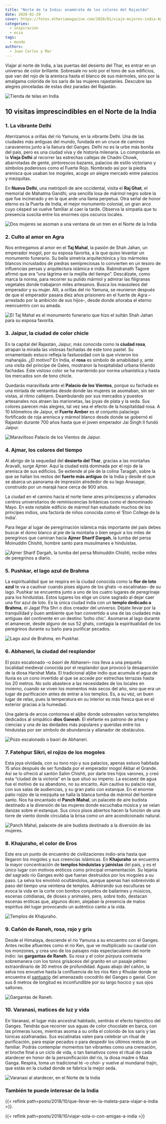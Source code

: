 ```yaml
---
title: "Norte de la India: enamórate de los colores del Rajastán"
date: 2020-01-29
cover: https://fotos.etheriamagazine.com/2020/01/viaje-mujeres-india-Agra-2.jpg
categories: 
  - inspiración
  - ocio
tags: 
  - mundo
authors: 
  - Juan Carlos y Mar
---
```


Viajar al norte de India, a las puertas del desierto del Thar, es entrar en un universo de color brillante. Sobresale no solo por el tono de sus edificios, que van del rojo de la arenisca hasta el blanco de sus mármoles, sino por la amalgama colorida de los saris de las mujeres rajastaníes. Descubre las alegres pinceladas de estas diez paradas del Rajastán.

![Tienda de telas en India](https://fotos.etheriamagazine.com/2020/01/viaje-mujeres-india-varanasi-2.jpg "No te prives del capricho de llevarte un recuerdo de India.")

## 10 visitas imprescindibles en el Norte de la India

### 1\. La vibrante Delhi

Aterrizamos a orillas del río Yamuna, en la vibrante Delhi. Una de las ciudades más 
antiguas del mundo, fundada en un cruce de caminos caravaneros junto a la llanura del 
Ganges. Delhi no es la urbe más bonita del país, pero es una ciudad viva y de historia 
milenaria. Lo comprobarás en la **Vieja Delhi** al recorrer las estrechas callejas de 
Chadni Chowk, abarrotadas de gente, pintorescos bazares, palacios de estilo victoriano y 
símbolos poderosos como el Fuerte Rojo. Nombrado así por la piedra arenisca que usaban 
los mogoles, acoge un alegre mercado entre palacios y mezquitas. 

En **Nueva Delhi**, una metrópoli de aire occidental, visita el **Raj Ghat**, el 
memorial de Mahatma Gandhi, una sencilla losa de mármol negro sobre la que fue 
incinerado y en la que arde una llama perpetua. Otra señal de honor eterno es la Puerta 
de India, el mejor monumento colonial, un gran arco cuyo césped se vuelve familiar al 
caer la tarde. Observa la simpatía que tu presencia suscita entre los enormes ojos 
oscuros locales. 

![Dos mujeres se asoman a una ventana de un tren en el Norte de la India](https://fotos.etheriamagazine.com/2020/01/viaje-mujeres-india-Delhi-1.jpg "Delhi es una parada fundamental en un viaje a India.")

### 2\. Culto al amor en Agra

Nos entregamos al amor en el **Taj Mahal**, la pasión de Shah Jahan, un emperador mogol, 
por su esposa favorita, a la que quiso levantar un monumento funerario. Su bella 
simetría arquitectónica y los mármoles blancos incrustados de piedras semipreciosas lo 
convierten en un tesoro de influencias persas y arquitectura islámica e india. 
Rabindranath Tagore afirmó que era “una lágrima en la mejilla del tiempo”. Descálzate, 
como marca la norma, para recorrer su pulido mármol y admirar las filigranas vegetales 
donde trabajaron miles artesanos. Busca los mausoleos del emperador y su mujer. Allí, a 
orillas del río Yamuna, se reunieron después de que el emperador pasara diez años 
prisionero en el fuerte de Agra –arrestado por la ambición de sus hijos–, desde donde 
añoraba el eterno reencuentro con su amada. 

![El Taj Mahal es el monumento funerario que hizo el sultán Shah Jahan para su esposa favorita.](https://fotos.etheriamagazine.com/2020/01/viaje-mujeres-india-Agra-1.jpg "El Taj Mahal es el monumento funerario que hizo el sultán Shah Jahan para su esposa favorita.")

### 3\. Jaipur, la ciudad de color chicle

En la capital del Rajastán, Jaipur, más conocida como la **ciudad rosa**, atrapan la 
mirada las vistosas fachadas de este tono pastel. Su ornamentado estuco refleja la 
fastuosidad con la que vivieron los maharajás. ¿El motivo? En India, el **rosa** es 
símbolo de amabilidad y, ante una visita del príncipe de Gales, mostraron la 
hospitalidad urbana tiñendo fachadas. Este vistoso color se ha mantenido por norma 
urbanística y hasta los mercados son de tono chicle. 

Quedarás maravillada ante el **Palacio de los Vientos**, porque su fachada es una 
miríada de ventanitas desde donde las mujeres se asomaban, sin ser vistas, al ritmo 
callejero. Deambulando por sus mercados y puestos artesanales nos atraen las marionetas, 
las joyas de plata y la seda. Sus colores parecen más alegres, tal vez sea el efecto de 
la hospitalidad rosa. A 10 kilómetros de Jaipur, el **Fuerte Amber** es el conjunto 
palaciego fortificado de roja arenisca y mármol blanco desde donde se gobernó el 
Rajastán durante 700 años hasta que el joven emperador Jai Singh II fundó Jaipur. 

![Maravilloso Palacio de los Vientos de Jaipur.](https://fotos.etheriamagazine.com/2020/01/viaje-mujeres-india-Jaipur-1.jpg "Maravilloso Palacio de los Vientos de Jaipur.")

### 4\. Ajmar, los colores del tiempo

Al abrigo de la sequedad del **desierto del Thar**, gracias a las montañas Aravalli, 
surge Ajmer. Aquí la ciudad está dominada por el rojo de la arenisca de sus edificios. 
Se extiende al pie de la colina Taragah, sobre la que se hallan los restos del **fuerte 
más antiguo** de la India y desde el que se abarca un panorama de impresión alrededor de 
su lago Anasagar, construido por un marajá hace cerca de 900 años. 

La ciudad en el camino hacia el norte tiene aires principescos y afamados centros 
universitarios de reminiscencias británicas como el denominado Mayo. En este notable 
edificio de mármol han estudiado muchos de los príncipes indios, una factoría de niños 
conocida como el ‘Eton College de la India’. 

Para llegar al lugar de peregrinación islámica más importante del país debes buscar el 
domo blanco al pie de la montaña o bien seguir a los miles de peregrinos que caminan 
hacia **Ajmer Sharif Dargah**, la tumba del persa Moinuddin Chishti, hombre santo para 
musulmanes e hinduistas. 

![Ajmer Sharif Dargah, la tumba del persa Moinuddin Chishti, recibe miles de peregrinos a diario.](https://fotos.etheriamagazine.com/2020/01/viaje-mujeres-india-ajmer-1.jpg "Ajmer Sharif Dargah, la tumba del persa Moinuddin Chishti, recibe miles de peregrinos a diario.")

### 5\. Pushkar, el lago azul de Brahma

La espiritualidad que se respira en la ciudad conocida como la **flor de loto azul** te 
va a cautivar cuando pises alguno de los ghats –o escalinatas– de su lago. Pushkar se 
encuentra junto a uno de los cuatro lugares de peregrinaje para los hinduistas. Estos 
lugares los elige un cisne sagrado al dejar caer una flor azul de loto. Es la única 
ciudad india con un **templo dedicado a Brahma**, el Jagat Pita Shri o dios creador del 
universo. Déjate llevar por la tranquilidad y buen ambiente que han convertido a una de 
las ciudades más antiguas del continente en un destino 'boho chic'. Asomarse al lago 
durante el amanecer, desde alguno de sus 52 ghats, contagia la espiritualidad de los 
peregrinos durante su baño para purificar pecados. 

![Lago azul de Brahma, en Puskhar.](https://fotos.etheriamagazine.com/2020/01/viaje-mujeres-india-pushkar-2.jpg "Lago azul de Brahma, en Puskhar.")

### 6\. Abhaneri, la ciudad del resplandor

El pozo escalonado –o _baori_ de Abhaneri– nos lleva a una pequeña localidad medieval 
conocida por el resplandor que provocó la desaparición de la diosa Harshat Mata. El 
tradicional aljibe indio que acumula el agua de lluvia es un cono invertido al que se 
accede por estrechas terrazas hasta los 20 metros. No solo abastece a las necesidades de 
los locales en invierno, cuando se viven los momentos más secos del año, sino que era un 
lugar de purificación antes de entrar a los templos. Es, a su vez, un buen lugar de 
relax, pues la temperatura en su interior es más fresca que en el exterior gracias a la 
humedad. 

Una galería de arcos contornea el aljibe donde sobresalen varios templetes dedicados al 
simpático **dios Ganesh**. El elefante es patrono de artes y ciencias y una de las 
deidades más populares y queridas entre los hinduistas por ser símbolo de abundancia y 
allanador de obstáculos. 

![Pozo escalonado o baori de Abhaneri.](https://fotos.etheriamagazine.com/2020/01/viaje-mujeres-india-abhaneri-2.jpg "Pozo escalonado o baori de Abhaneri.")

### 7\. Fatehpur Sikri, el rojizo de los mogoles

Esta joya olvidada, con su tono rojo y sus palacios, apenas estuvo habitada 15 años 
después de ser fundada por el emperador mogol Akbar el Grande. Así se lo ofreció al 
santón Salim Chishti, por darle tres hijos varones, y creó esta “ciudad de la victoria” 
en la que situó su imperio. La escasez de agua fue el motivo de su abandono, no su 
encanto. Aún cautiva su palacio real, con sus salas de audiencias, y su gran patio con 
estanque. En el enorme patio rojizo de la mezquita se halla la blanca tumba de mármol 
del hombre santo. Nos ha encantado el **Panch Mahal**, un palacete de aire budista 
destinado a la diversión de las mujeres donde escuchaba música y se veían danzas sobre 
el estanque. Sus cinco pisos abiertos hacen la función de una torre de viento donde 
circulaba la brisa como un aire acondicionado natural. 

![Panch Mahal, palacete de aire budista destinado a la diversión de las mujeres.](https://fotos.etheriamagazine.com/2020/01/viaje-mujeres-india-fatehpur-sikri.jpg "Panch Mahal, palacete de aire budista destinado a la diversión de las mujeres.")

### 8\. Khajuraho, el color de Eros

Este era un punto de encuentro de civilizaciones indio-aria hasta que llegaron los 
mogoles y sus creencias islámicas. En **Khajuraho** se encuentra la mayor concentración 
de **templos hinduistas y jainistas** del país, y es el único lugar con motivos eróticos 
como principal ornamentación. Su lejanía del sagrado río Ganges evitó que fueran 
destruidos por los mogoles a su paso. La selva los envolvió ocultándolos, aunque apenas 
han sobrevivido al paso del tiempo una veintena de templos. Admirando sus esculturas se 
evoca la vida en la corte con bonitos conjuntos de bailarines y músicos, escenas 
cotidianas, de dioses y animales, pero, sobre todo, destacan escenas eróticas que, 
algunos dicen, alejaban la presencia de malos espíritus del lugar provocando un 
auténtico canto a la vida. 

![Templos de Khajuraho.](https://fotos.etheriamagazine.com/2020/01/viaje-mujeres-india-khajuraho-2.jpg "Admira la belleza de los templos de Khajuraho.")

### 9\. Cañón de Raneh, rosa, rojo y gris

Desde el Himalaya, desciende el río Yamuna a su encuentro con el Ganges. Antes recibe 
afluentes como el río Ken, que ve multiplicado su caudal con los monzones, y crea uno de 
los paisajes más espectaculares del norte indio: las **gargantas de Raneh**. Su rosa y 
el color púrpura contrasta sobremanera con los tonos grisáceos del granito en un pasaje 
pétreo extraordinario de 30 metros de profundidad. Aguas abajo del cañón, la selva nos 
envuelve hasta la confluencia de los ríos Ken y Khudar donde se encuentra el 
[santuario](https://www.panna-national-park.com/ken-gharial-sanctuary.html) del 
amenazado cocodrilo del Ganges o gavial. Con sus 6 metros de longitud es inconfundible 
por su largo hocico y sus ojos saltones. 

![Gargantas de Raneh.](https://fotos.etheriamagazine.com/2020/01/viaje-mujeres-india-raneh-2.jpg "Gargantas de Raneh.")

### 10\. Varanasi, matices de luz y vida

En Varanasi, el lugar más ancestral habitado, sentirás el efecto hipnótico del Ganges. 
Tendrás que recorrer sus aguas de color chocolate en barca, con las primeras luces, 
mientras asoma a su orilla el colorido de los saris y las túnicas azafranadas. Sus 
escalinatas valen para celebrar un ritual de purificación, para espiar pecados o para 
despedir los últimos restos de un familiar. Podrás contemplar momentos tan vibrantes 
como una cremación, el broche final a un ciclo de vida, o tan llamativos como el ritual 
de cada atardecer en honor de la personificación del río, la diosa madre o Maa Ganga. 
Respira, toma un tradicional té –o _chai–_ y vuelve al mundanal trajín, que estás en la 
ciudad donde se fabrica la mejor seda. 

![Varanasi al atardecer, en el Norte de la India](https://fotos.etheriamagazine.com/2020/01/viaje-mujeres-india-varanasi-1.jpg "Disfruta de la preciosa luz de Varanasi.")

### También te puede interesar de la India

{{< reflink path=posts/2018/10/que-llevar-en-la-maleta-para-viajar-a-india >}}. 

{{< reflink path=posts/2018/10/viajar-sola-o-con-amigas-a-india >}}
